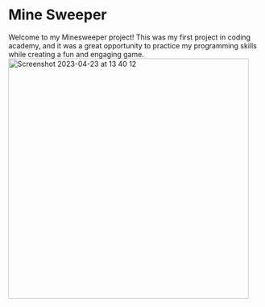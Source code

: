 <h1> Mine Sweeper </h1>
Welcome to my Minesweeper project! This was my first project in coding academy, and it was a great opportunity to practice my programming skills while creating a fun and engaging game.

<img width="477" alt="Screenshot 2023-04-23 at 13 40 12" src="https://user-images.githubusercontent.com/119879298/233835065-a695de6d-a77b-426f-baee-382a852009bc.png">
